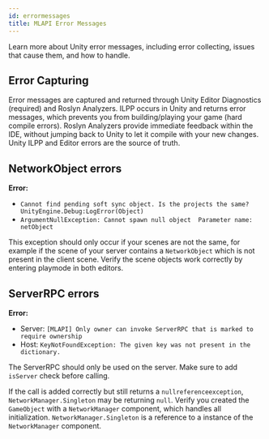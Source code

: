 ```yaml
---
id: errormessages
title: MLAPI Error Messages
---
```


Learn more about Unity error messages, including error collecting, issues that cause them, and how to handle.

## Error Capturing

Error messages are captured and returned through Unity Editor Diagnostics (required) and Roslyn Analyzers. ILPP occurs in Unity and returns error messages, which prevents you from building/playing your game (hard compile errors).
Roslyn Analyzers provide immediate feedback within the IDE, without jumping back to Unity to let it compile with your new changes. Unity ILPP and Editor errors are the source of truth.

## NetworkObject errors

**Error:** 
* `Cannot find pending soft sync object. Is the projects the same? UnityEngine.Debug:LogError(Object)`
* `ArgumentNullException: Cannot spawn null object  Parameter name: netObject`

This exception should only occur if your scenes are not the same, for example if the scene of your server contains a `NetworkObject` which is not present in the client scene. Verify the scene objects work correctly by entering playmode in both editors. 

## ServerRPC errors

**Error:** 
* Server: `[MLAPI] Only owner can invoke ServerRPC that is marked to require ownership`
* Host: `KeyNotFoundException: The given key was not present in the dictionary.`

The ServerRPC should only be used on the server. Make sure to add `isServer` check before calling.

If the call is added correctly but still returns a `nullreferenceexception`, `NetworkManager.Singleton` may be returning `null`. Verify you created the `GameObject` with a `NetworkManager` component, which handles all initialization. `NetworkManager.Singleton` is a reference to a instance of the `NetworkManager` component.